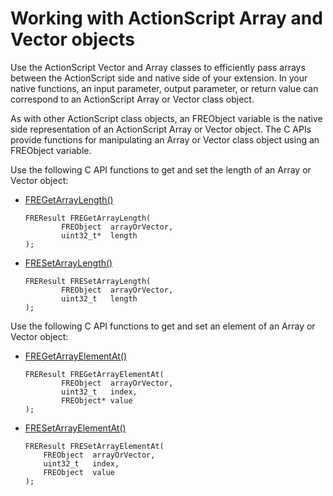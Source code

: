 # Working with ActionScript Array and Vector objects

Use the ActionScript Vector and Array classes to efficiently pass arrays between
the ActionScript side and native side of your extension. In your native
functions, an input parameter, output parameter, or return value can correspond
to an ActionScript Array or Vector class object.

As with other ActionScript class objects, an FREObject variable is the native
side representation of an ActionScript Array or Vector object. The C APIs
provide functions for manipulating an Array or Vector class object using an
FREObject variable.

Use the following C API functions to get and set the length of an Array or
Vector object:

- [FREGetArrayLength()](../../native-c-api-reference/functions-you-use/fregetarraylength.md)

      FREResult FREGetArrayLength(
              FREObject  arrayOrVector,
              uint32_t*  length
      );

- [FRESetArrayLength()](../../native-c-api-reference/functions-you-use/fresetarraylength.md)

      FREResult FRESetArrayLength(
              FREObject  arrayOrVector,
              uint32_t   length
      );

Use the following C API functions to get and set an element of an Array or
Vector object:

- [FREGetArrayElementAt()](../../native-c-api-reference/functions-you-use/fregetarrayelementat.md)

      FREResult FREGetArrayElementAt(
              FREObject  arrayOrVector,
              uint32_t   index,
              FREObject* value
      );

- [FRESetArrayElementAt()](../../native-c-api-reference/functions-you-use/fresetarrayelementat.md)

      FREResult FRESetArrayElementAt(
          FREObject  arrayOrVector,
          uint32_t   index,
          FREObject  value
      );
